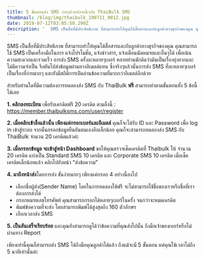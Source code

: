 ```yaml
---
title: 5 ขั้นตอนส่ง SMS ง่ายๆด้วยปลายนิ้วกับ ThaiBulk SMS
thumbnail: /blog/img/thaibulk_190711_0012.jpg
date: 2019-07-12T03:05:50.290Z
description: '  SMS เป็นสื่อที่มีประสิทธิภาพ ที่สามารถทำให้คุณได้สื่อสารและกับลูกค้าทางธุรกิจของคุณ คุณสามารถใช้ SMS เป็นเครื่องมือในการ แจ้งโปรโมชั่น, แจ้งข่าวสาร, แจ้งเตือนนัดหมายและอื่นๆได้ เพื่อเน้นความสะดวกและรวดเร็ว            การส่ง SMS ครั้งละหลายๆเบอร์ หลายท่านมักคิดว่ามันเป็นเรื่องยุ่งยากและไม่มีความจำเป็น จึงหันไปส่งข้อมูลผ่านทางอีเมลล์แทน ซึ่งจริงๆแล้วนั้นการส่ง SMS ที่ละหลายๆเบอร์เป็นเรื่องที่ง่ายมากๆ และยังมีสถิติการเปิดอ่านข้อความที่มากกว่าอีเมลล์อีกด้วย  '
---
```

SMS เป็นสื่อที่มีประสิทธิภาพ ที่สามารถทำให้คุณได้สื่อสารและกับลูกค้าทางธุรกิจของคุณ คุณสามารถใช้ SMS เป็นเครื่องมือในการ แจ้งโปรโมชั่น, แจ้งข่าวสาร, แจ้งเตือนนัดหมายและอื่นๆได้ เพื่อเน้นความสะดวกและรวดเร็ว 
การส่ง SMS ครั้งละหลายๆเบอร์ หลายท่านมักคิดว่ามันเป็นเรื่องยุ่งยากและไม่มีความจำเป็น จึงหันไปส่งข้อมูลผ่านทางอีเมลล์แทน ซึ่งจริงๆแล้วนั้นการส่ง SMS ที่ละหลายๆเบอร์เป็นเรื่องที่ง่ายมากๆ และยังมีสถิติการเปิดอ่านข้อความที่มากกว่าอีเมลล์อีกด้วย  

สำหรับท่านใดที่มีความต้องการทดลองส่ง SMS กับ ThaiBulk **ฟรี** สามารถทำตามขั้นตอนทั้ง 5 ข้อนี้ได้เลย



**1. คลิกลงทะเบียน** เพื่อรับเครดิตฟรี 20 เครดิต ตามลิ้งนี้ :  https://member.thaibulksms.com/user/register

**2. เมื่อคลิกเข้าลิ้งแล้วนั้น เพียงแค่กรอกเบอร์และอีเมลล์** คุณก็จะได้รับ ID และ Password เพื่อ log in เข้าสู่ระบบ 
จากนั้นกรอกข้อมูลยืนยันตนเองอีกเล็กน้อย คุณก็จะสามารถทดลองส่ง SMS กับ ThaiBulk จำนวน 20 เครดิตแล้วค่ะ

**3. เมื่อกรอกข้อมูล จะเข้าสู่หน้า Dashboard** ขอให้คุณตรวจเช็คเครดิตที่ Thaibulk ให้ จำนวน 20 เครดิต แบ่งเป็น Standard SMS 10 เครดิต และ Corporate SMS 10 เครดิต  เมื่อเช็คเครดิตเล็กน้อยแล้ว คลิกไปยังหน้า “ส่งข้อความ”

**4. มาถึงหน้าส่ง**โดยการส่ง ขั้นง่ายมากๆ เพียงแค่กรอก 4 อย่างนี้ลงไป

* เลือกชื่อผู้ส่ง(Sender Name) โดยในการทดลองใช้ฟรี จะไม่สามารถใช้ชื่อของเราหรือชื่อที่เราต้องการส่งได้ 
* กรอกหมายเลขโทรศัพท์ คุณสามารถกรอกได้หลายๆเบอร์ในครั้ง จนกว่าจะหมดเครดิต 
* พิมพ์ข้อความที่จะส่ง โดยสามารถพิมพ์ได้สูงสุดถึง 160 ตัวอักษร
* เลือกเวลาส่ง SMS 

**5. เป็นอันเสร็จเรียบร้อย** และคุณยังสามารถดูได้ว่าข้อความที่คุณส่งไปนั้น ถึงมือเจ้าของเบอร์หรือไม่ ผ่านทาง Report 



เพียงเท่านี้คุณก็สามารถส่ง SMS ได้ถึงมือคุณลูกค้าได้แล้ว ถึงแม้จะมี 5 ขั้นตอน แต่คุณใช้เวลาไม่ถึง 5 นาทีเท่านั้นค่ะ
